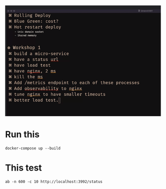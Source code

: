 
![Objective](objective.png)

# Run this

```
docker-compose up --build
```

# This test

```
ab -n 600 -c 10 http://localhost:3992/status
```
